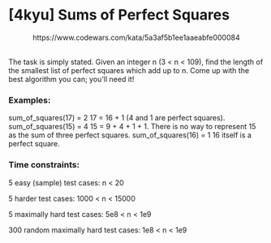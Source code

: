 # [4kyu] Sums of Perfect Squares

<p align="center">
https://www.codewars.com/kata/5a3af5b1ee1aaeabfe000084
</p>

<br>
The task is simply stated. Given an integer n (3 < n < 109), find the length of the smallest list of perfect squares which add up to n. Come up with the best algorithm you can; you'll need it!

<h3>Examples:</h3>

sum_of_squares(17) = 2
17 = 16 + 1 (4 and 1 are perfect squares).
sum_of_squares(15) = 4
15 = 9 + 4 + 1 + 1. There is no way to represent 15 as the sum of three perfect squares.
sum_of_squares(16) = 1
16 itself is a perfect square.

<h3>Time constraints:</h3>

5 easy (sample) test cases: n < 20

5 harder test cases: 1000 < n < 15000

5 maximally hard test cases: 5e8 < n < 1e9

300 random maximally hard test cases: 1e8 < n < 1e9